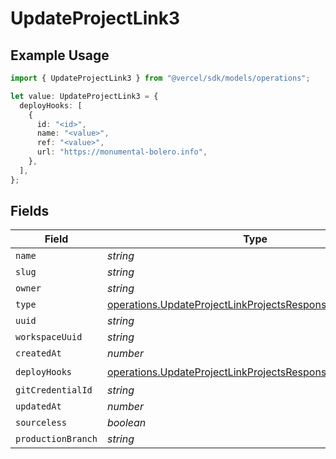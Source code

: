 # UpdateProjectLink3

## Example Usage

```typescript
import { UpdateProjectLink3 } from "@vercel/sdk/models/operations";

let value: UpdateProjectLink3 = {
  deployHooks: [
    {
      id: "<id>",
      name: "<value>",
      ref: "<value>",
      url: "https://monumental-bolero.info",
    },
  ],
};
```

## Fields

| Field                                                                                                                                | Type                                                                                                                                 | Required                                                                                                                             | Description                                                                                                                          |
| ------------------------------------------------------------------------------------------------------------------------------------ | ------------------------------------------------------------------------------------------------------------------------------------ | ------------------------------------------------------------------------------------------------------------------------------------ | ------------------------------------------------------------------------------------------------------------------------------------ |
| `name`                                                                                                                               | *string*                                                                                                                             | :heavy_minus_sign:                                                                                                                   | N/A                                                                                                                                  |
| `slug`                                                                                                                               | *string*                                                                                                                             | :heavy_minus_sign:                                                                                                                   | N/A                                                                                                                                  |
| `owner`                                                                                                                              | *string*                                                                                                                             | :heavy_minus_sign:                                                                                                                   | N/A                                                                                                                                  |
| `type`                                                                                                                               | [operations.UpdateProjectLinkProjectsResponseType](../../models/operations/updateprojectlinkprojectsresponsetype.md)                 | :heavy_minus_sign:                                                                                                                   | N/A                                                                                                                                  |
| `uuid`                                                                                                                               | *string*                                                                                                                             | :heavy_minus_sign:                                                                                                                   | N/A                                                                                                                                  |
| `workspaceUuid`                                                                                                                      | *string*                                                                                                                             | :heavy_minus_sign:                                                                                                                   | N/A                                                                                                                                  |
| `createdAt`                                                                                                                          | *number*                                                                                                                             | :heavy_minus_sign:                                                                                                                   | N/A                                                                                                                                  |
| `deployHooks`                                                                                                                        | [operations.UpdateProjectLinkProjectsResponseDeployHooks](../../models/operations/updateprojectlinkprojectsresponsedeployhooks.md)[] | :heavy_check_mark:                                                                                                                   | N/A                                                                                                                                  |
| `gitCredentialId`                                                                                                                    | *string*                                                                                                                             | :heavy_minus_sign:                                                                                                                   | N/A                                                                                                                                  |
| `updatedAt`                                                                                                                          | *number*                                                                                                                             | :heavy_minus_sign:                                                                                                                   | N/A                                                                                                                                  |
| `sourceless`                                                                                                                         | *boolean*                                                                                                                            | :heavy_minus_sign:                                                                                                                   | N/A                                                                                                                                  |
| `productionBranch`                                                                                                                   | *string*                                                                                                                             | :heavy_minus_sign:                                                                                                                   | N/A                                                                                                                                  |